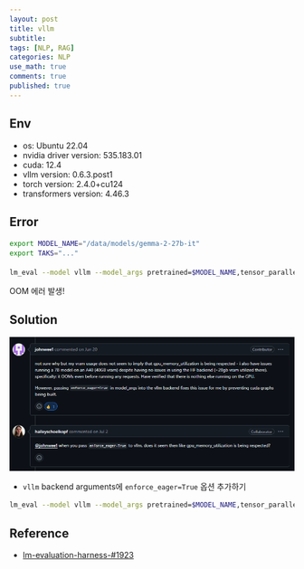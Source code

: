 ```yaml
---
layout: post
title: vllm
subtitle: 
tags: [NLP, RAG]
categories: NLP
use_math: true
comments: true
published: true
---
```


## Env

- os: Ubuntu 22.04
- nvidia driver version: 535.183.01
- cuda: 12.4
- vllm version: 0.6.3.post1
- torch version: 2.4.0+cu124
- transformers version: 4.46.3

## Error

```bash
export MODEL_NAME="/data/models/gemma-2-27b-it"
export TAKS="..."

lm_eval --model vllm --model_args pretrained=$MODEL_NAME,tensor_parallel_size=2,gpu_memory_utilization=0.7,dtype=bfloat16 --output_path "results/gemma2-27b-it" --batch_size 2 --tasks $TASK
```

OOM 에러 발생!

## Solution

![img](/img/lm-eval-oom.png)

- `vllm` backend arguments에 `enforce_eager=True` 옵션 추가하기

```bash
lm_eval --model vllm --model_args pretrained=$MODEL_NAME,tensor_parallel_size=2,gpu_memory_utilization=0.7,dtype=bfloat16,enforce_eager=True --output_path "results/gemma2-27b-it" --batch_size 2 --tasks $TASK
```


## Reference

- [lm-evaluation-harness-#1923](https://github.com/EleutherAI/lm-evaluation-harness/issues/1923)